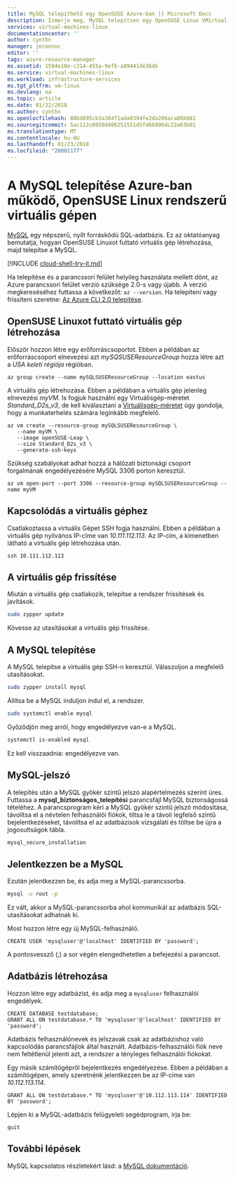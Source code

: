 ```yaml
---
title: MySQL telepíthető egy OpenSUSE Azure-ban |} Microsoft Docs
description: Ismerje meg, MySQL telepítsen egy OpenSUSE Linux VMirtual gépet az Azure-ban.
services: virtual-machines-linux
documentationcenter: ''
author: cynthn
manager: jeconnoc
editor: ''
tags: azure-resource-manager
ms.assetid: 1594e10e-c314-455a-9efb-a89441de364b
ms.service: virtual-machines-linux
ms.workload: infrastructure-services
ms.tgt_pltfrm: vm-linux
ms.devlang: na
ms.topic: article
ms.date: 01/22/2018
ms.author: cynthn
ms.openlocfilehash: 88bd895cb3a384f1ada0394fe2da206aca86b981
ms.sourcegitcommit: 5ac112c0950d406251551d5fd66806dc22a63b01
ms.translationtype: MT
ms.contentlocale: hu-HU
ms.lasthandoff: 01/23/2018
ms.locfileid: "28001177"
---
```

# <a name="install-mysql-on-a-virtual-machine-running-opensuse-linux-in-azure"></a>A MySQL telepítése Azure-ban működő, OpenSUSE Linux rendszerű virtuális gépen

[MySQL](http://www.mysql.com) egy népszerű, nyílt forráskódú SQL-adatbázis. Ez az oktatóanyag bemutatja, hogyan OpenSUSE Linuxot futtató virtuális gép létrehozása, majd telepítse a MySQL.


[!INCLUDE [cloud-shell-try-it.md](../../../includes/cloud-shell-try-it.md)]

Ha telepítése és a parancssori felület helyileg használata mellett dönt, az Azure parancssori felület verzió szüksége 2.0-s vagy újabb. A verzió megkereséséhez futtassa a következőt: `az --version`. Ha telepíteni vagy frissíteni szeretne: [Az Azure CLI 2.0 telepítése]( /cli/azure/install-azure-cli).

## <a name="create-a-virtual-machine-running-opensuse-linux"></a>OpenSUSE Linuxot futtató virtuális gép létrehozása

Először hozzon létre egy erőforráscsoportot. Ebben a példában az erőforráscsoport elnevezési azt *mySQSUSEResourceGroup* hozza létre azt a *USA keleti régiója* régióban.

```azurecli-interactive
az group create --name mySQLSUSEResourceGroup --location eastus
```

A virtuális gép létrehozása. Ebben a példában a virtuális gép jelenleg elnevezési *myVM*. Is fogjuk használni egy Virtuálisgép-méretet *Standard_D2s_v3*, de kell kiválasztani a [Virtuálisgép-méretet](sizes.md) úgy gondolja, hogy a munkaterhelés számára leginkább megfelelő.

```azurecli-interactive
az vm create --resource-group mySQLSUSEResourceGroup \
   --name myVM \
   --image openSUSE-Leap \
   --size Standard_D2s_v3 \
   --generate-ssh-keys
```

Szükség szabályokat adhat hozzá a hálózati biztonsági csoport forgalmának engedélyezésére MySQL 3306 porton keresztül.

```azurecli-interactive
az vm open-port --port 3306 --resource-group mySQLSUSEResourceGroup --name myVM
```

## <a name="connect-to-the-vm"></a>Kapcsolódás a virtuális géphez

Csatlakoztassa a virtuális Gépet SSH fogja használni. Ebben a példában a virtuális gép nyilvános IP-címe van *10.111.112.113*. Az IP-cím, a kimenetben látható a virtuális gép létrehozása után.

```azurecli-interactive  
ssh 10.111.112.113
```

 
## <a name="update-the-vm"></a>A virtuális gép frissítése
 
Miután a virtuális gép csatlakozik, telepítse a rendszer frissítések és javítások. 
   
```bash
sudo zypper update
```

Kövesse az utasításokat a virtuális gép frissítése.

## <a name="install-mysql"></a>A MySQL telepítése 


A MySQL telepítse a virtuális gép SSH-n keresztül. Válaszoljon a megfelelő utasításokat.

```bash
sudo zypper install mysql
```
 
Állítsa be a MySQL induljon indul el, a rendszer. 

```bash
sudo systemctl enable mysql
```
Győződjön meg arról, hogy engedélyezve van-e a MySQL.

```bash
systemctl is-enabled mysql
```

Ez kell visszaadnia: engedélyezve van.


## <a name="mysql-password"></a>MySQL-jelszó

A telepítés után a MySQL gyökér szintű jelszó alapértelmezés szerint üres. Futtassa a **mysql\_biztonságos\_telepítési** parancsfájl MySQL biztonságossá tételéhez. A parancsprogram kéri a MySQL gyökér szintű jelszó módosítása, távolítsa el a névtelen felhasználói fiókok, tiltsa le a távoli legfelső szintű bejelentkezéseket, távolítsa el az adatbázisok vizsgálati és töltse be újra a jogosultságok tábla. 


```bash
mysql_secure_installation
```

## <a name="log-in-to-mysql"></a>Jelentkezzen be a MySQL

Ezután jelentkezzen be, és adja meg a MySQL-parancssorba.

```bash  
mysql -u root -p
```
Ez vált, akkor a MySQL-parancssorba ahol kommunikál az adatbázis SQL-utasításokat adhatnak ki.

Most hozzon létre egy új MySQL-felhasználó.

```   
CREATE USER 'mysqluser'@'localhost' IDENTIFIED BY 'password';
```
   
A pontosvessző (;) a sor végén elengedhetetlen a befejezési a parancsot.


## <a name="create-a-database"></a>Adatbázis létrehozása


Hozzon létre egy adatbázist, és adja meg a `mysqluser` felhasználói engedélyek.

```   
CREATE DATABASE testdatabase;
GRANT ALL ON testdatabase.* TO 'mysqluser'@'localhost' IDENTIFIED BY 'password';
```
   
Adatbázis felhasználónevek és jelszavak csak az adatbázishoz való kapcsolódás parancsfájlok által használt.  Adatbázis-felhasználói fiók neve nem feltétlenül jelenti azt, a rendszer a tényleges felhasználói fiókokat.

Egy másik számítógépről bejelentkezés engedélyezése. Ebben a példában a számítógépen, amely szeretnénk jelentkezzen be az IP-címe van *10.112.113.114*.

```   
GRANT ALL ON testdatabase.* TO 'mysqluser'@'10.112.113.114' IDENTIFIED BY 'password';
```
   
Lépjen ki a MySQL-adatbázis felügyeleti segédprogram, írja be:

```    
quit
```


## <a name="next-steps"></a>További lépések
MySQL kapcsolatos részletekért lásd: a [MySQL dokumentáció](http://dev.mysql.com/doc/index-topic.html).




